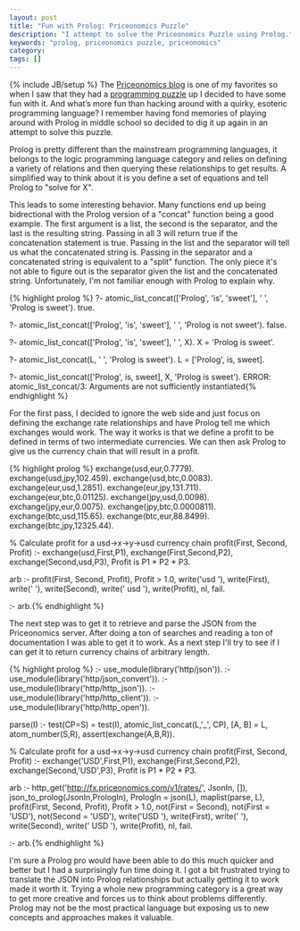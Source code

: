 ```yaml
---
layout: post
title: "Fun with Prolog: Priceonomics Puzzle"
description: "I attempt to solve the Priceonomics Puzzle using Prolog."
keywords: "prolog, priceonomics puzzle, priceonomics"
category:
tags: []
---
```

{% include JB/setup %}
The <a href="http://blog.priceonomics.com/" target="_blank">Priceonomics blog</a> is one of my favorites so when I saw that they had a <a href="http://priceonomics.com/jobs/puzzle/" target="_blank">programming puzzle</a> up I decided to have some fun with it. And what’s more fun than hacking around with a quirky, esoteric programming language? I remember having fond memories of playing around with Prolog in middle school so decided to dig it up again in an attempt to solve this puzzle.

Prolog is pretty different than the mainstream programming languages, it belongs to the logic programming language category and relies on defining a variety of relations and then querying these relationships to get results. A simplified way to think about it is you define a set of equations and tell Prolog to "solve for X".

This leads to some interesting behavior. Many functions end up being bidrectional with the Prolog version of a "concat" function being a good example. The first argument is a list, the second is the separator, and the last is the resulting string. Passing in all 3 will return true if the concatenation statement is true. Passing in the list and the separator will tell us what the concatenated string is. Passing in the separator and a concatenated string is equivalent to a "split" function. The only piece it's not able to figure out is the separator given the list and the concatenated string. Unfortunately, I'm not familiar enough with Prolog to explain why.

{% highlight prolog %}
?- atomic_list_concat(['Prolog', 'is', 'sweet'], ' ', 'Prolog is sweet').
true.

?- atomic_list_concat(['Prolog', 'is', 'sweet'], ' ', 'Prolog is not sweet').
false.

?- atomic_list_concat(['Prolog', 'is', 'sweet'], ' ', X).
X = 'Prolog is sweet'.

?- atomic_list_concat(L, ' ', 'Prolog is sweet').
L = ['Prolog', is, sweet].

?- atomic_list_concat(['Prolog', is, sweet], X, 'Prolog is sweet').
ERROR: atomic_list_concat/3: Arguments are not sufficiently instantiated{% endhighlight %}

For the first pass, I decided to ignore the web side and just focus on defining the exchange rate relationships and have Prolog tell me which exchanges would work. The way it works is that we define a profit to be defined in terms of two intermediate currencies. We can then ask Prolog to give us the currency chain that will result in a profit.

{% highlight prolog %}
exchange(usd,eur,0.7779).
exchange(usd,jpy,102.459).
exchange(usd,btc,0.0083).
exchange(eur,usd,1.2851).
exchange(eur,jpy,131.711).
exchange(eur,btc,0.01125).
exchange(jpy,usd,0.0098).
exchange(jpy,eur,0.0075).
exchange(jpy,btc,0.0000811).
exchange(btc,usd,115.65).
exchange(btc,eur,88.8499).
exchange(btc,jpy,12325.44).

% Calculate profit for a usd->x->y->usd currency chain
profit(First, Second, Profit) :-
    exchange(usd,First,P1),
    exchange(First,Second,P2),
    exchange(Second,usd,P3),
    Profit is P1 * P2 * P3.

arb :-
    profit(First, Second, Profit),
    Profit > 1.0,
    write('usd '),
    write(First), write(' '),
    write(Second), write(' usd '),
    write(Profit), nl, fail.

:- arb.{% endhighlight %}

The next step was to get it to retrieve and parse the JSON from the Priceonomics server. After doing a ton of searches and reading a ton of documentation I was able to get it to work. As a next step I'll try to see if I can get it to return currency chains of arbitrary length.

{% highlight prolog %}
:- use_module(library('http/json')).
:- use_module(library('http/json_convert')).
:- use_module(library('http/http_json')).
:- use_module(library('http/http_client')).
:- use_module(library('http/http_open')).

parse(I) :-
    test(CP=S) = test(I),
    atomic_list_concat(L,'_', CP),
    [A, B] = L,
    atom_number(S,R),
    assert(exchange(A,B,R)).

% Calculate profit for a usd->x->y->usd currency chain
profit(First, Second, Profit) :-
    exchange('USD',First,P1),
    exchange(First,Second,P2),
    exchange(Second,'USD',P3),
    Profit is P1 * P2 * P3.

arb :-
    http_get('http://fx.priceonomics.com/v1/rates/', JsonIn, []),
    json_to_prolog(JsonIn,PrologIn),
    PrologIn = json(L),
    maplist(parse, L),
    profit(First, Second, Profit),
    Profit > 1.0,
    not(First = Second),
    not(First = 'USD'),
    not(Second = 'USD'),
    write('USD '),
    write(First), write(' '),
    write(Second), write(' USD '),
    write(Profit), nl, fail.

:- arb.{% endhighlight %}

I'm sure a Prolog pro would have been able to do this much quicker and better but I had a surprisingly fun time doing it. I got a bit frustrated trying to translate the JSON into Prolog relationships but actually getting it to work made it worth it. Trying a whole new programming category is a great way to get more creative and forces us to think about problems differently. Prolog may not be the most practical language but exposing us to new concepts and approaches makes it valuable.